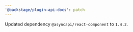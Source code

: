 ```yaml
---
'@backstage/plugin-api-docs': patch
---
```


Updated dependency `@asyncapi/react-component` to `1.4.2`.
